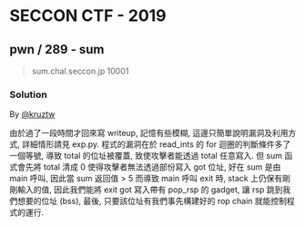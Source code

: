 # SECCON CTF - 2019

## pwn / 289 - sum

> sum.chal.seccon.jp 10001

### Solution

By [@kruztw](https://github.com/dreamisadream)

由於過了一段時間才回來寫 writeup, 記憶有些模糊, 這邊只簡單說明漏洞及利用方式, 詳細情形請見 exp.py.
程式的漏洞在於 read_ints 的 for 迴圈的判斷條件多了一個等號, 導致 total 的位址被覆蓋, 致使攻擊者能透過 total 任意寫入. 但 sum 函式會先將 total 清成 0 使得攻擊者無法透過部份寫入 got 位址, 好在 sum 是由 main 呼叫, 因此當 sum 返回值 > 5 而導致 main 呼叫 exit 時, stack 上仍保有剛剛輸入的值, 因此我們能將 exit got 寫入帶有 pop_rsp 的 gadget, 讓 rsp 跳到我們想要的位址 (bss), 最後, 只要該位址有我們事先構建好的 rop chain 就能控制程式的運行.